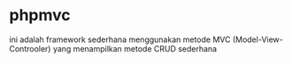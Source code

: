 # phpmvc
ini adalah framework sederhana menggunakan metode MVC (Model-View-Controoler) 
yang menampilkan metode CRUD sederhana 
